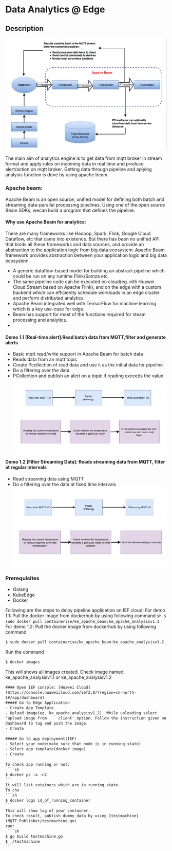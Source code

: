 # Data Analytics @ Edge

## Description

![High level architecture](Images/High_level_Arch.png "High Level Architecture")

The main aim of analytics engine is to get data from mqtt broker in stream format and apply rules on incoming data in real time and produce alert/action on mqtt broker. Getting data through pipeline and aplying analysis function is done by using apache beam.

###  Apache beam:
Apache Beam is an open source, unified model for defining both batch and streaming data-parallel processing pipelines. Using one of the open source Beam SDKs, wecan build a program that defines the pipeline.


#### Why use Apache Beam for analytics:
There are many frameworks like Hadoop, Spark, Flink, Google Cloud Dataflow, etc that came into existence. But there has been no unified API that binds all these frameworks and data sources, and provide an abstraction to the application logic from big data ecosystem. Apache Beam framework provides abstraction between your application logic and big data ecosystem. 
- A generic dataflow-based model for building an abstract pipeline which could be run on any runtime Flink/Samza etc.
- The same pipeline code can be executed on cloud(eg. eith Huawei Cloud Stream based on Apache Flink), and on the edge with a custom backend which can efficiently schedule workloads in an edge cluster and perform distributed analytics.
- Apache Beam integrated well with TensorFlow for machine learning which is a key use-case for edge.
- Beam has support for most of the functions required for steam processing and analytics.
- 
#### Demo 1.1 [Real-time alert]:Read batch data from MQTT,filter and generate alerts
- Basic mqtt read/write support in Apache Beam for batch data
- Reads data from an mqtt topic
- Create Pcollection of read data and use it as the initial data for pipeline
- Do a filtering over the data
- PCollection and publish an alert on a topic if reading exceeds the value
![Demo1.1](Images/Demo1.1.png "Demo1.1:Read batch data from MQTT,filter and generate alerts")

#### Demo 1.2 [Filter Streaming Data]: Reads streaming data from MQTT, filter at regular intervals
- Read streaming data using MQTT
- Do a filtering over the data at fixed time intervals
![demo1.2](Images/Demo1.2.png "Demo1.2:Reads streaming data from MQTT, filter at regular intervals")

### Prerequisites
- Golang
- KubeEdge
- Docker

Following are the steps to deloy pipeline application on IEF cloud:
   For demo 1.1:
   Pull the docker image from dockerhub by using following command
    ```sh
    $ sudo docker pull containerise/ke_apache_beam:ke_apache_analysisv1.1
    ```
   For demo 1.2:
   Pull the docker image from dockerhub by using following command
   ```sh
   $ sudo docker pull containerise/ke_apache_beam:ke_apache_analysisv1.2
   ```
   Run the command
   ```sh
   $ docker images
   ```
   This will shows all images created. Check image named ke_apache_analysisv1.1 or ke_apache_analysisv1.2
    
    #### Open IEF console: [Huawei Cloud](https://console.huaweicloud.com/ief2.0/?region=cn-north-1#/app/dashboard)
    ##### Go to Edge Application
    - Create App Template
    - Upload image(eg. ke_apache_analysisv1.2). While uploading select 'upload image from     client' option. Follow the instruction given on dashboard to tag and push the image.
    - Create
	
	##### Go to app deployment(IEF)
	- Select your node(make sure that node is in running state)
	- Select app template(docker image)
	- Create
	
    To check app running or not:
     ```sh
    $ docker ps -a -n2
    ```
    It will list cotainers which are in running state.
    To che
    ```sh
    $ docker logs id_of_running_container
    ```
    This will show log of your container.
    To check result, publish dummy data by using [testmachine](MQTT_Publisher/testmachine.go)
    run:
     ```sh
    $ go build testmachine.go
    $ ./testmachine
    ```
    

